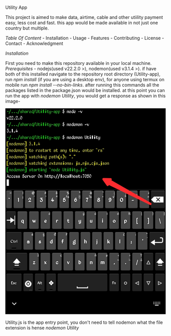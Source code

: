 Utility App

This project is aimed to make data, airtime, cable and other utiility payment easy, less
cost and fast. this app would be made available in not just one country but multiple.

*Table Of Content*
    - Installation
    - Usage
    - Features
    - Contributing
    - License
    - Contact
    - Acknowledgment
    
*Installation*

First you need to make this repository available in your local machine. *Prerequisites* - nodejs(used v22.2.0 >), nodemon(used v3.1.4 >). if have both of this installed navigate to the repository root directory (Utility-app), run *npm install* (if you are using a desktop env), for anyone using termux on mobile run *npm install --no-bin-links*. after running this commands all the packages listed in the package.json would be installed. at this point you can run the app with *nodemon Utility*, you would get a response as shown in this image-

![Terminal Screenshot](./assets/images/link.jpg)

Utility.js is the app entry point, you don't need to tell nodemon what the file extension is hense *nodemon Utility*